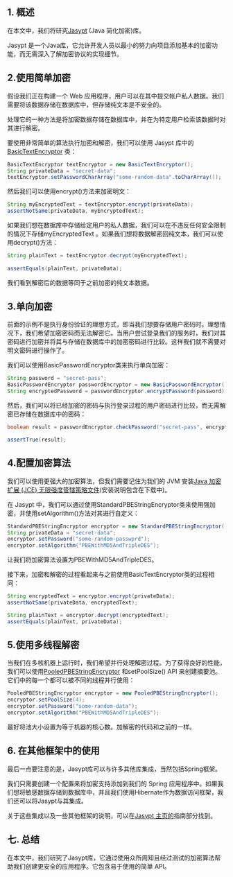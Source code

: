 ## 1. 概述

在本文中，我们将研究[Jasypt](http://www.jasypt.org/index.html) (Java 简化加密)库。

Jasypt 是一个Java库，它允许开发人员以最小的努力向项目添加基本的加密功能，而无需深入了解加密协议的实现细节。

## 2.使用简单加密

假设我们正在构建一个 Web 应用程序，用户可以在其中提交帐户私人数据。我们需要将该数据存储在数据库中，但存储纯文本是不安全的。

处理它的一种方法是将加密数据存储在数据库中，并在为特定用户检索该数据时对其进行解密。

要使用非常简单的算法执行加密和解密，我们可以使用 Jasypt 库中的[BasicTextEncryptor](http://www.jasypt.org/api/jasypt/1.8/org/jasypt/util/text/BasicTextEncryptor.html) 类：

```java
BasicTextEncryptor textEncryptor = new BasicTextEncryptor();
String privateData = "secret-data";
textEncryptor.setPasswordCharArray("some-random-data".toCharArray());
```

然后我们可以使用encrypt()方法来加密明文：

```java
String myEncryptedText = textEncryptor.encrypt(privateData);
assertNotSame(privateData, myEncryptedText);
```

如果我们想在数据库中存储给定用户的私人数据，我们可以在不违反任何安全限制的情况下存储myEncryptedText 。如果我们想将数据解密回纯文本，我们可以使用decrypt()方法：

```java
String plainText = textEncryptor.decrypt(myEncryptedText);
 
assertEquals(plainText, privateData);
```

我们看到解密后的数据等同于之前加密的纯文本数据。

## 3.单向加密

前面的示例不是执行身份验证的理想方式，即当我们想要存储用户密码时。理想情况下，我们希望加密密码而无法解密它。当用户尝试登录我们的服务时，我们对其密码进行加密并将其与存储在数据库中的加密密码进行比较。这样我们就不需要对明文密码进行操作了。

我们可以使用BasicPasswordEncryptor类来执行单向加密：

```java
String password = "secret-pass";
BasicPasswordEncryptor passwordEncryptor = new BasicPasswordEncryptor();
String encryptedPassword = passwordEncryptor.encryptPassword(password);

```

然后，我们可以将已经加密的密码与执行登录过程的用户密码进行比较，而无需解密已存储在数据库中的密码：

```java
boolean result = passwordEncryptor.checkPassword("secret-pass", encryptedPassword);

assertTrue(result);
```

## 4.配置加密算法

我们可以使用更强大的加密算法，但我们需要记住为我们的 JVM 安装[Java 加密扩展 (JCE) 无限强度管辖策略文件](http://www.oracle.com/technetwork/java/javase/downloads/jce8-download-2133166.html)(安装说明包含在下载中)。

在 Jasypt 中，我们可以通过使用StandardPBEStringEncryptor类来使用强加密，并使用setAlgorithm()方法对其进行自定义：

```java
StandardPBEStringEncryptor encryptor = new StandardPBEStringEncryptor();
String privateData = "secret-data";
encryptor.setPassword("some-random-passwprd");
encryptor.setAlgorithm("PBEWithMD5AndTripleDES");
```

让我们将加密算法设置为PBEWithMD5AndTripleDES。

接下来，加密和解密的过程看起来与之前使用BasicTextEncryptor类的过程相同：

```java
String encryptedText = encryptor.encrypt(privateData);
assertNotSame(privateData, encryptedText);

String plainText = encryptor.decrypt(encryptedText);
assertEquals(plainText, privateData);
```

## 5.使用多线程解密

当我们在多核机器上运行时，我们希望并行处理解密过程。为了获得良好的性能，我们可以使用[PooledPBEStringEncryptor](http://www.jasypt.org/api/jasypt/1.9.0/org/jasypt/encryption/pbe/PooledPBEStringEncryptor.html) 和setPoolSize() API 来创建摘要池。它们中的每一个都可以被不同的线程并行使用：

```java
PooledPBEStringEncryptor encryptor = new PooledPBEStringEncryptor();
encryptor.setPoolSize(4);
encryptor.setPassword("some-random-data");
encryptor.setAlgorithm("PBEWithMD5AndTripleDES");
```

最好将池大小设置为等于机器的核心数。加解密的代码和之前的一样。

## 6. 在其他框架中的使用

最后一点要注意的是，Jasypt库可以与许多其他库集成，当然包括Spring框架。

我们只需要创建一个配置来将加密支持添加到我们的 Spring 应用程序中。如果我们想将敏感数据存储到数据库中，并且我们使用Hibernate作为数据访问框架，我们还可以将Jasypt与其集成。

关于这些集成以及一些其他框架的说明，可以在[Jasypt 主页的](http://www.jasypt.org/)指南部分找到。

## 七. 总结

在本文中，我们研究了Jasypt库，它通过使用众所周知且经过测试的加密算法帮助我们创建更安全的应用程序。它包含易于使用的简单 API。